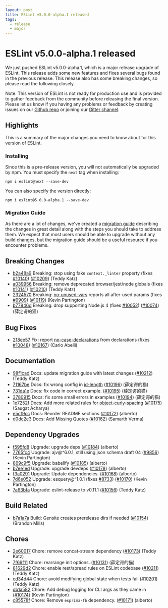 ```yaml
---
layout: post
title: ESLint v5.0.0-alpha.1 released
tags:
  - release
  - major
---
```

# ESLint v5.0.0-alpha.1 released

We just pushed ESLint v5.0.0-alpha.1, which is a major release upgrade of ESLint. This release adds some new features and fixes several bugs found in the previous release. This release also has some breaking changes, so please read the following closely.


Note: This version of ESLint is not ready for production use and is provided to gather feedback from the community before releasing the final version. Please let us know if you having any problems or feedback by creating issues on our [Github repo](https://github.com/eslint/eslint) or joining our [Gitter channel](https://gitter.im/eslint/eslint).

## Highlights

This is a summary of the major changes you need to know about for this version of ESLint.

### Installing

Since this is a pre-release version, you will not automatically be upgraded by npm. You must specify the `next` tag when installing:

```
npm i eslint@next --save-dev
```

You can also specify the version directly:

```
npm i eslint@5.0.0-alpha.1 --save-dev
```

### Migration Guide

As there are a lot of changes, we've created a [migration guide](/docs/5.0.0/user-guide/migrating-to-5.0.0) describing the changes in great detail along with the steps you should take to address them. We expect that most users should be able to upgrade without any build changes, but the migration guide should be a useful resource if you encounter problems.

## Breaking Changes


* [b2a48a9](https://github.com/eslint/eslint/commit/b2a48a9) Breaking: stop using fake `context._linter` property (fixes [#10140](https://github.com/eslint/eslint/issues/10140)) ([#10209](https://github.com/eslint/eslint/issues/10209)) (Teddy Katz)
* [a039956](https://github.com/eslint/eslint/commit/a039956) Breaking: remove deprecated browser/jest/node globals (fixes [#10141](https://github.com/eslint/eslint/issues/10141)) ([#10210](https://github.com/eslint/eslint/issues/10210)) (Teddy Katz)
* [2324570](https://github.com/eslint/eslint/commit/2324570) Breaking: [no-unused-vars](/docs/rules/no-unused-vars) reports all after-used params (fixes [#9909](https://github.com/eslint/eslint/issues/9909)) ([#10119](https://github.com/eslint/eslint/issues/10119)) (Kevin Partington)
* [b77846d](https://github.com/eslint/eslint/commit/b77846d) Breaking: drop supporting Node.js 4 (fixes [#10052](https://github.com/eslint/eslint/issues/10052)) ([#10074](https://github.com/eslint/eslint/issues/10074)) (薛定谔的猫)








## Bug Fixes


* [218ee57](https://github.com/eslint/eslint/commit/218ee57) Fix: report [no-case-declarations](/docs/rules/no-case-declarations) from declarations (fixes [#10048](https://github.com/eslint/eslint/issues/10048)) ([#10167](https://github.com/eslint/eslint/issues/10167)) (Carlo Abelli)




## Documentation


* [98f1cad](https://github.com/eslint/eslint/commit/98f1cad) Docs: update migration guide with latest changes ([#10212](https://github.com/eslint/eslint/issues/10212)) (Teddy Katz)
* [71167be](https://github.com/eslint/eslint/commit/71167be) Docs: fix wrong config in [id-length](/docs/rules/id-length) ([#10196](https://github.com/eslint/eslint/issues/10196)) (薛定谔的猫)
* [731da1e](https://github.com/eslint/eslint/commit/731da1e) Docs: fix code in correct example. ([#10195](https://github.com/eslint/eslint/issues/10195)) (薛定谔的猫)
* [3780915](https://github.com/eslint/eslint/commit/3780915) Docs: fix some small errors in examples ([#10194](https://github.com/eslint/eslint/issues/10194)) (薛定谔的猫)
* [1e7252f](https://github.com/eslint/eslint/commit/1e7252f) Docs: Add more related rules for [object-curly-spacing](/docs/rules/object-curly-spacing) ([#10175](https://github.com/eslint/eslint/issues/10175)) (Saugat Acharya)
* [e5cf9cc](https://github.com/eslint/eslint/commit/e5cf9cc) Docs: Reorder README sections ([#10172](https://github.com/eslint/eslint/issues/10172)) (alberto)
* [d0dc2e3](https://github.com/eslint/eslint/commit/d0dc2e3) Docs: Add Missing Quotes ([#10162](https://github.com/eslint/eslint/issues/10162)) (Samarth Verma)




## Dependency Upgrades


* [f595fd8](https://github.com/eslint/eslint/commit/f595fd8) Upgrade: upgrade deps ([#10184](https://github.com/eslint/eslint/issues/10184)) (alberto)
* [7765fc4](https://github.com/eslint/eslint/commit/7765fc4) Upgrade: ajv@^6.0.1, still using json schema draft 04 ([#9856](https://github.com/eslint/eslint/issues/9856)) (Kevin Partington)
* [869c9f5](https://github.com/eslint/eslint/commit/869c9f5) Upgrade: babelify ([#10185](https://github.com/eslint/eslint/issues/10185)) (alberto)
* [b7ee1ed](https://github.com/eslint/eslint/commit/b7ee1ed) Upgrade: upgrade devdeps ([#10178](https://github.com/eslint/eslint/issues/10178)) (alberto)
* [f3a0291](https://github.com/eslint/eslint/commit/f3a0291) Upgrade: Update dependencies. ([#10168](https://github.com/eslint/eslint/issues/10168)) (alberto)
* [7d6e052](https://github.com/eslint/eslint/commit/7d6e052) Upgrade: esquery@^1.0.1 (fixes [#8733](https://github.com/eslint/eslint/issues/8733)) ([#10170](https://github.com/eslint/eslint/issues/10170)) (Kevin Partington)
* [7a63bfa](https://github.com/eslint/eslint/commit/7a63bfa) Upgrade: eslint-release to v0.11.1 ([#10156](https://github.com/eslint/eslint/issues/10156)) (Teddy Katz)




## Build Related


* [b7a1a7a](https://github.com/eslint/eslint/commit/b7a1a7a) Build: Gensite creates prerelease dirs if needed ([#10154](https://github.com/eslint/eslint/issues/10154)) (Brandon Mills)




## Chores


* [2e60017](https://github.com/eslint/eslint/commit/2e60017) Chore: remove concat-stream dependency ([#10173](https://github.com/eslint/eslint/issues/10173)) (Teddy Katz)
* [7f69f11](https://github.com/eslint/eslint/commit/7f69f11) Chore:  rearrange init options. ([#10131](https://github.com/eslint/eslint/issues/10131)) (薛定谔的猫)
* [81629d2](https://github.com/eslint/eslint/commit/81629d2) Chore: enable rest/spread rules on ESLint codebase ([#10211](https://github.com/eslint/eslint/issues/10211)) (Teddy Katz)
* [cd34d44](https://github.com/eslint/eslint/commit/cd34d44) Chore: avoid modifying global state when tests fail ([#10201](https://github.com/eslint/eslint/issues/10201)) (Teddy Katz)
* [db1a582](https://github.com/eslint/eslint/commit/db1a582) Chore: Add debug logging for CLI args as they came in ([#10174](https://github.com/eslint/eslint/issues/10174)) (Kevin Partington)
* [c85578f](https://github.com/eslint/eslint/commit/c85578f) Chore: Remove `esprima-fb` dependency. ([#10171](https://github.com/eslint/eslint/issues/10171)) (alberto)
